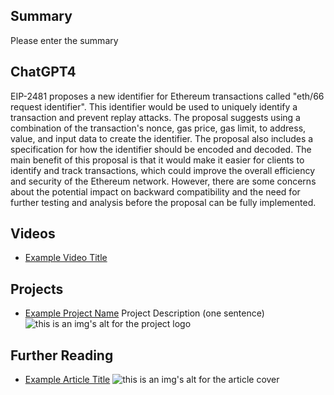 ## Summary

Please enter the summary

## ChatGPT4

EIP-2481 proposes a new identifier for Ethereum transactions called "eth/66 request identifier". This identifier would be used to uniquely identify a transaction and prevent replay attacks. The proposal suggests using a combination of the transaction's nonce, gas price, gas limit, to address, value, and input data to create the identifier. The proposal also includes a specification for how the identifier should be encoded and decoded. The main benefit of this proposal is that it would make it easier for clients to identify and track transactions, which could improve the overall efficiency and security of the Ethereum network. However, there are some concerns about the potential impact on backward compatibility and the need for further testing and analysis before the proposal can be fully implemented.

## Videos

- [Example Video Title](https://www.youtube.com/watch?v=TDGq4aeevgY)

## Projects

- [Example Project Name](https://xxxx.xxx/xxxxx) Project Description (one sentence) ![this is an img's alt for the project logo](https://xxxx.xxx/project-logo.xxx)

## Further Reading

- [Example Article Title](https://xxxx.xxx/xxxxx) ![this is an img's alt for the article cover](https://xxxx.xxx/article-cover.xxx)
